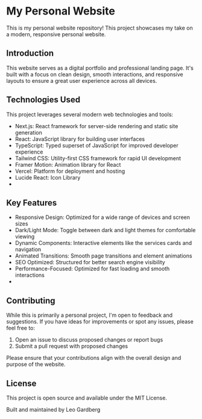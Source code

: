 # My Personal Website

This is my personal website repository! This project showcases my take on a modern, responsive personal website.

## Introduction

This website serves as a digital portfolio and professional landing page. It's built with a focus on clean design, smooth interactions, and responsive layouts to ensure a great user experience across all devices.

## Technologies Used

This project leverages several modern web technologies and tools:
- Next.js: React framework for server-side rendering and static site generation
- React: JavaScript library for building user interfaces
- TypeScript: Typed superset of JavaScript for improved developer experience
- Tailwind CSS: Utility-first CSS framework for rapid UI development
- Framer Motion: Animation library for React
- Vercel: Platform for deployment and hosting
- Lucide React: Icon Library
- 
## Key Features

- Responsive Design: Optimized for a wide range of devices and screen sizes
- Dark/Light Mode: Toggle between dark and light themes for comfortable viewing
- Dynamic Components: Interactive elements like the services cards and navigation
- Animated Transitions: Smooth page transitions and element animations
- SEO Optimized: Structured for better search engine visibility
- Performance-Focused: Optimized for fast loading and smooth interactions
- 
## Contributing

While this is primarily a personal project, I'm open to feedback and suggestions. If you have ideas for improvements or spot any issues, please feel free to:

1. Open an issue to discuss proposed changes or report bugs
2. Submit a pull request with proposed changes

Please ensure that your contributions align with the overall design and purpose of the website.

## License

This project is open source and available under the MIT License.

Built and maintained by Leo Gardberg

